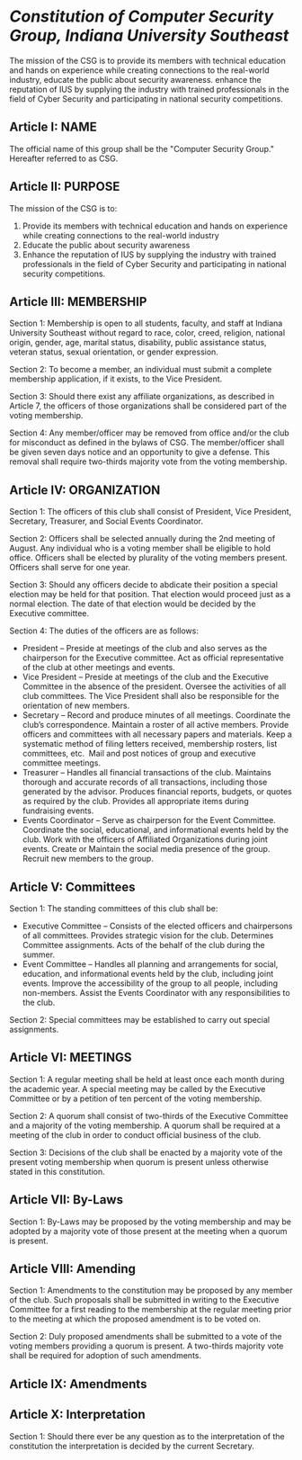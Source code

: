 # _Constitution of Computer Security Group, Indiana University Southeast_

The mission of the CSG is to provide its members with
technical education and hands on experience while creating connections
to the real-world industry, educate the public about security awareness.
enhance the reputation of IUS by supplying the industry with trained
professionals in the field of Cyber Security and participating in
national security competitions.

## Article I: NAME

The official name of this group shall be the "Computer
Security Group." Hereafter referred to as CSG.


## Article II: PURPOSE

The mission of the CSG is to:

1.  Provide its members with technical education and
    hands on experience while creating connections to the real-world
    industry
2.  Educate the public about security awareness
3.  Enhance the reputation of IUS
    by supplying the industry with trained professionals in the field of
    Cyber Security and participating in national security
    competitions.



## Article III: MEMBERSHIP



Section 1: Membership is open to all students, faculty, and staff at Indiana University Southeast
without regard to race, color, creed, religion, national origin, gender,
age, marital status, disability, public assistance status, veteran
status, sexual orientation, or gender expression.



Section 2: To become a
member, an individual must submit a complete membership application, if
it exists, to the Vice President.



Section 3: Should there
exist any affiliate organizations, as described in Article 7, the
officers of those organizations shall be considered part of the voting
membership.



Section 4: Any
member/officer may be removed from office and/or the club for misconduct
as defined in the bylaws of CSG. The member/officer shall be given seven
days notice and an opportunity to give a defense. This removal shall
require two-thirds majority vote from the voting membership. 



## Article IV: ORGANIZATION



Section 1: The officers
of this club shall consist of President, Vice President, Secretary,
Treasurer, and Social Events Coordinator.



Section 2: Officers
shall be selected annually during the
2nd meeting of
August. Any individual who is a voting member shall be eligible to hold
office. Officers shall be elected by plurality of the voting members
present. Officers shall serve for one year.



Section 3: Should any
officers decide to abdicate their position a special election may be
held for that position. That election would proceed just as a normal
election. The date of that election would be decided by the Executive
committee.



Section 4: The duties
of the officers are as follows:

  - President – Preside at
    meetings of the club and also serves as the chairperson for the
    Executive committee. Act as official representative of the club at
    other meetings and events.
  - Vice President – Preside at
    meetings of the club and the Executive Committee in the absence of
    the president. Oversee the activities of all club committees. The Vice President shall also be
    responsible for the orientation of new members.
  - Secretary – Record and
    produce minutes of all meetings. Coordinate the club’s
    correspondence. Maintain a roster of all active members. Provide
    officers and committees with all necessary papers and materials.
    Keep a systematic method of filing letters received, membership
    rosters, list committees, etc.  Mail and post notices of group and
    executive committee meetings.
  - Treasurer – Handles all
    financial transactions of the club. Maintains thorough and accurate
    records of all transactions, including those generated by the
    advisor. Produces financial reports, budgets, or quotes as required
    by the club. Provides all appropriate items during fundraising
    events.
  - Events Coordinator – Serve
    as chairperson for the Event Committee. Coordinate the social,
    educational, and informational events held by the club. Work with
    the officers of Affiliated Organizations during joint events. Create
    or Maintain the social media presence of the group. Recruit new
    members to the group.



## Article V: Committees



Section 1: The standing
committees of this club shall be:



  - Executive Committee –
    Consists of the elected officers and chairpersons of all committees.
    Provides strategic vision for the club. Determines Committee
    assignments. Acts of the behalf of the club during the
    summer.
  - Event Committee – Handles
    all planning and arrangements for social, education, and
    informational events held by the club, including joint events.
    Improve the accessibility of the group to all people, including
    non-members. Assist the Events Coordinator with any responsibilities
    to the club. 



Section 2: Special
committees may be established to carry out special assignments.



## Article VI: MEETINGS



Section 1: A regular
meeting shall be held at least once each month during the academic year.
A special meeting may be called by the Executive Committee or by a
petition of ten percent of the voting membership.



Section 2: A quorum
shall consist of two-thirds of the Executive Committee and a majority of
the voting membership. A quorum shall be required at a meeting of the
club in order to conduct official business of the club. 



Section 3: Decisions of
the club shall be enacted by a majority vote of the present voting
membership when quorum is present unless otherwise stated in this
constitution.



## Article VII: By-Laws



Section 1: By-Laws may
be proposed by the voting membership and may be adopted by a majority
vote of those present at the meeting when a quorum is present.



## Article VIII: Amending



Section 1: Amendments to
the constitution may be proposed by any member of the club. Such
proposals shall be submitted in writing to the Executive Committee for a
first reading to the membership at the regular meeting prior to the
meeting at which the proposed amendment is to be voted on.



Section 2: Duly proposed
amendments shall be submitted to a vote of the voting members providing
a quorum is present. A two-thirds majority vote shall be required for
adoption of such amendments.



## Article IX: Amendments



## Article X: Interpretation



Section 1: Should
there ever be any question as to the interpretation of the constitution
the interpretation is decided by the current Secretary.
